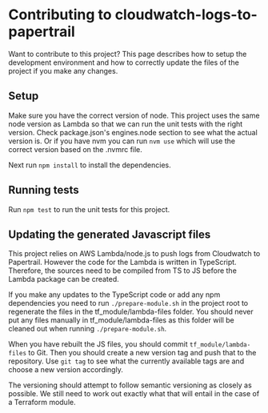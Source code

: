 # Contributing to cloudwatch-logs-to-papertrail

Want to contribute to this project? This page describes how to setup the development environment and how to correctly update the files of the project if you make any changes.

## Setup

Make sure you have the correct version of node. This project uses the same node version as Lambda so that we can run the unit tests with the right version. Check package.json's engines.node section to see what the actual version is. Or if you have nvm you can run `nvm use` which will use the correct version based on the .nvmrc file.

Next run `npm install` to install the dependencies.

## Running tests

Run `npm test` to run the unit tests for this project.

## Updating the generated Javascript files

This project relies on AWS Lambda/node.js to push logs from Cloudwatch to Papertrail. However the code for the Lambda is written in TypeScript. Therefore, the sources need to be compiled from TS to JS before the Lambda package can be created.

If you make any updates to the TypeScript code or add any npm dependencies you need to run `./prepare-module.sh` in the project root to regenerate the files in the tf_module/lambda-files folder. You should never put any files manually in tf_module/lambda-files as this folder will be cleaned out when running `./prepare-module.sh`.

When you have rebuilt the JS files, you should commit `tf_module/lambda-files` to Git. Then you should create a new version tag and push that to the repository. Use `git tag` to see what the currently available tags are and choose a new version accordingly.

The versioning should attempt to follow semantic versioning as closely as possible. We still need to work out exactly what that will entail in the case of a Terraform module.